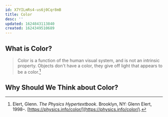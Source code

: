 ```yaml
---
id: X7YILmRs4-us6j0Cqr8mB
title: Color
desc: ''
updated: 1624843113840
created: 1624349510689
---
```


## What is Color?

> Color is a function of the human visual system, and is not an intrinsic property. Objects don't have a color, they give off light that appears to be a color.[^1]

## Why Should We Think about Color?

[^1]: Elert, Glenn. *The Physics Hypertextbook*. Brooklyn, NY: Glenn Elert, 1998–. [https://physics.info/color/](https://physics.info/color/).
